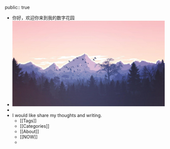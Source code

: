 public:: true

- 你好，欢迎你来到我的数字花园
- ![1146672.jpg](../assets/1146672_1726585520615_0.jpg)
-
- I would like share my thoughts and writing.
	- [[Tags]]
	- [[Categories]]
	- [[About]]
	- [[NOW]]
	-